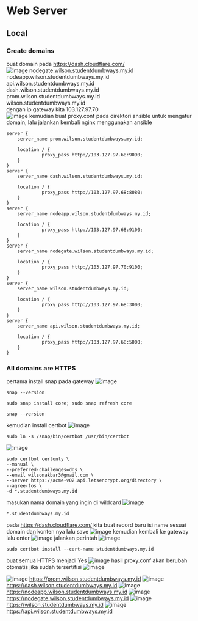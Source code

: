 # Web Server
## Local
### Create domains
buat domain pada https://dash.cloudflare.com/  
![image](https://github.com/wilsonakbar/Final-Task-Dumbways-WilsonAkbar/assets/132327628/4a6be065-3481-4de5-9260-eac3a0c92cfe)
nodegate.wilson.studentdumbways.my.id  
nodeapp.wilson.studentdumbways.my.id  
api.wilson.studentdumbways.my.id  
dash.wilson.studentdumbways.my.id  
prom.wilson.studentdumbways.my.id  
wilson.studentdumbways.my.id  
dengan ip gateway kita 103.127.97.70  
![image](https://github.com/wilsonakbar/Final-Task-Dumbways-WilsonAkbar/assets/132327628/26fc16fd-68e4-424e-982a-f0792b8430e5)
kemudian buat proxy.conf pada direktori ansible untuk mengatur domain, lalu jalankan kembali nginx menggunakan ansible
```
server {
    server_name prom.wilson.studentdumbways.my.id;

    location / {
             proxy_pass http://103.127.97.68:9090;
    }
}
server {
    server_name dash.wilson.studentdumbways.my.id;

    location / {
             proxy_pass http://103.127.97.68:8080;
    }
}
server {
    server_name nodeapp.wilson.studentdumbways.my.id;

    location / {
             proxy_pass http://103.127.97.68:9100;
    }
}
server {
    server_name nodegate.wilson.studentdumbways.my.id;

    location / {
             proxy_pass http://103.127.97.70:9100;
    }
}
server {
    server_name wilson.studentdumbways.my.id;

    location / {
             proxy_pass http://103.127.97.68:3000;
    }
}
server {
    server_name api.wilson.studentdumbways.my.id;

    location / {
             proxy_pass http://103.127.97.68:5000;
    }
}
```
### All domains are HTTPS
pertama install snap pada gateway
![image](https://github.com/wilsonakbar/Final-Task-Dumbways-WilsonAkbar/assets/132327628/b11307aa-b700-43ef-8a12-b5e19f7d28b6)
```
snap --version
```
```
sudo snap install core; sudo snap refresh core
```
```
snap --version
```
kemudian install certbot
![image](https://github.com/wilsonakbar/Final-Task-Dumbways-WilsonAkbar/assets/132327628/ca4bf431-be7c-4b02-b769-03d209d32cea)
```
sudo ln -s /snap/bin/certbot /usr/bin/certbot
```
![image](https://github.com/wilsonakbar/Final-Task-Dumbways-WilsonAkbar/assets/132327628/fb89aa24-5a5a-4ab1-81e9-2b2cbfcfd9c2)
```
sudo certbot certonly \
--manual \
--preferred-challenges=dns \
--email wilsonakbar3@gmail.com \
--server https://acme-v02.api.letsencrypt.org/directory \
--agree-tos \
-d *.studentdumbways.my.id
```
masukan nama domain yang ingin di wildcard
![image](https://github.com/wilsonakbar/Final-Task-Dumbways-WilsonAkbar/assets/132327628/8420924f-6d42-4f23-b317-92fd920c9d94)
```
*.studentdumbways.my.id
```
pada https://dash.cloudflare.com/ kita buat record baru isi name sesuai domain dan konten nya lalu save
![image](https://github.com/wilsonakbar/Final-Task-Dumbways-WilsonAkbar/assets/132327628/24eaa9a1-505c-4e22-b77b-a1c7e42aafed)
kemudian kembali ke gateway lalu enter
![image](https://github.com/wilsonakbar/Final-Task-Dumbways-WilsonAkbar/assets/132327628/653d100a-8427-41eb-96de-e8c3de63cac4)
jalankan perintah
![image](https://github.com/wilsonakbar/Final-Task-Dumbways-WilsonAkbar/assets/132327628/109e6b4a-15de-4c72-a0ea-eb08fbc68424)
```
sudo certbot install --cert-name studentdumbways.my.id
```
buat semua HTTPS menjadi Yes
![image](https://github.com/wilsonakbar/Final-Task-Dumbways-WilsonAkbar/assets/132327628/58681b4e-5083-451d-975d-aff8ff636cb2)
hasil proxy.conf akan berubah otomatis jika sudah tersertifisi
![image](https://github.com/wilsonakbar/Final-Task-Dumbways-WilsonAkbar/assets/132327628/1ee42a41-3d5e-491a-a22c-a47d3440a79f)

![image](https://github.com/wilsonakbar/Final-Task-Dumbways-WilsonAkbar/assets/132327628/3ecb34fd-4fa4-47e5-8201-0f185605f083)
https://prom.wilson.studentdumbways.my.id
![image](https://github.com/wilsonakbar/Final-Task-Dumbways-WilsonAkbar/assets/132327628/7d651a16-c01a-443b-b5c6-cc2d4c3f0aae)
https://dash.wilson.studentdumbways.my.id
![image](https://github.com/wilsonakbar/Final-Task-Dumbways-WilsonAkbar/assets/132327628/b9f1b83d-0c95-447c-a2fb-a88417c1d83b)
https://nodeapp.wilson.studentdumbways.my.id
![image](https://github.com/wilsonakbar/Final-Task-Dumbways-WilsonAkbar/assets/132327628/d5c22721-7c7b-4a52-8c5d-e0bb95628d71)
https://nodegate.wilson.studentdumbways.my.id
![image](https://github.com/wilsonakbar/Final-Task-Dumbways-WilsonAkbar/assets/132327628/e3386b74-127c-4be1-a142-9f0e885ba9d0)
https://wilson.studentdumbways.my.id
![image](https://github.com/wilsonakbar/Final-Task-Dumbways-WilsonAkbar/assets/132327628/b30ef179-a334-45c2-bc96-129b19a9ffa2)
https://api.wilson.studentdumbways.my.id
